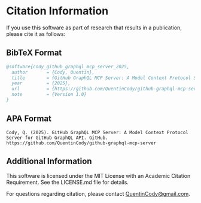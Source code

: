 # Citation Information

If you use this software as part of research that results in a publication, please cite it as follows:

## BibTeX Format
```bibtex
@software{cody_github_graphql_mcp_server_2025,
  author       = {Cody, Quentin},
  title        = {GitHub GraphQL MCP Server: A Model Context Protocol Server for GitHub GraphQL API},
  year         = {2025},
  url          = {https://github.com/QuentinCody/github-graphql-mcp-server},
  note         = {Version 1.0}
}
```

## APA Format
```
Cody, Q. (2025). GitHub GraphQL MCP Server: A Model Context Protocol Server for GitHub GraphQL API. GitHub. https://github.com/QuentinCody/github-graphql-mcp-server
```

## Additional Information

This software is licensed under the MIT License with an Academic Citation Requirement. See the LICENSE.md file for details.

For questions regarding citation, please contact QuentinCody@gmail.com.